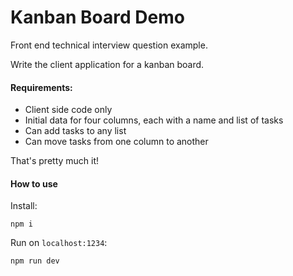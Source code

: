 # Kanban Board Demo

Front end technical interview question example.

Write the client application for a kanban board.

#### Requirements:

- Client side code only
- Initial data for four columns, each with a name and list of tasks
- Can add tasks to any list
- Can move tasks from one column to another

That's pretty much it!

#### How to use

Install:

```
npm i
```

Run on `localhost:1234`:

```
npm run dev
```
